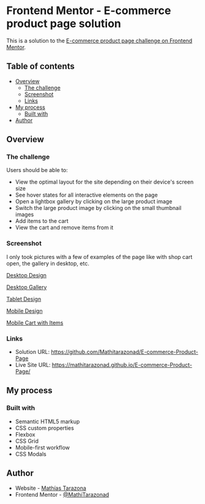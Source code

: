 # Frontend Mentor - E-commerce product page solution

This is a solution to the [E-commerce product page challenge on Frontend Mentor](https://www.frontendmentor.io/challenges/ecommerce-product-page-UPsZ9MJp6).

## Table of contents

- [Overview](#overview)
  - [The challenge](#the-challenge)
  - [Screenshot](#screenshot)
  - [Links](#links)
- [My process](#my-process)
  - [Built with](#built-with)
- [Author](#author)

## Overview

### The challenge

Users should be able to:

- View the optimal layout for the site depending on their device's screen size
- See hover states for all interactive elements on the page
- Open a lightbox gallery by clicking on the large product image
- Switch the large product image by clicking on the small thumbnail images
- Add items to the cart
- View the cart and remove items from it

### Screenshot

I only took pictures with a few of examples of the page like with shop cart open, the gallery in desktop, etc.

[Desktop Design](./screenshots/desktop-design.png)

[Desktop Gallery](./screenshots/desktop-gallery-open.png)

[Tablet Design](./screenshots/tablet-design.png)

[Mobile Design](./screenshots/mobile-design.png)
 
[Mobile Cart with Items](./screenshots/mobile-shop-cart.png)

### Links

- Solution URL: https://github.com/Mathitarazonad/E-commerce-Product-Page
- Live Site URL: https://mathitarazonad.github.io/E-commerce-Product-Page/

## My process

### Built with

- Semantic HTML5 markup
- CSS custom properties
- Flexbox
- CSS Grid
- Mobile-first workflow
- CSS Modals

## Author

- Website - [Mathías Tarazona](https://www.your-site.com)
- Frontend Mentor - [@MathiTarazonad](https://www.frontendmentor.io/profile/Mathitarazonad)

